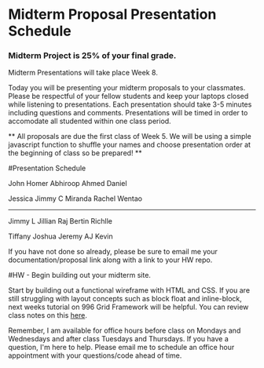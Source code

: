 # Midterm Proposal Presentation Schedule

### Midterm Project is 25% of your final grade.

Midterm Presentations will take place Week 8.

Today you will be presenting your midterm proposals to your classmates. Please be respectful of your fellow students and keep your laptops closed while listening to presentations. Each presentation should take 3-5 minutes including questions and comments. Presentations will be timed in order to accomodate all studented within one class period.

** All proposals are due the first class of Week 5. We will be using a simple javascript function to shuffle your names and choose presentation order at the beginning of class so be prepared! **

#Presentation Schedule

John
Homer
Abhiroop
Ahmed
Daniel

Jessica
Jimmy C
Miranda
Rachel
Wentao
__________

Jimmy L
Jillian
Raj
Bertin
Richlle

Tiffany
Joshua
Jeremy
AJ
Kevin

If you have not done so already, please be sure to email me your documentation/proposal link along with a link to your HW repo.


#HW - Begin building out your midterm site.

Start by building out a functional wireframe with HTML and CSS. If you are still struggling with layout concepts such as block float and inline-block, next weeks tutorial on 996 Grid Framework will be helpful. You can review class notes on this [here](../Week_6/996_Grid).

Remember, I am available for office hours before class on Mondays and Wednesdays and after class Tuesdays and Thursdays. If you have a question, I'm here to help. Please email me to schedule an office hour appointment with your questions/code ahead of time.
